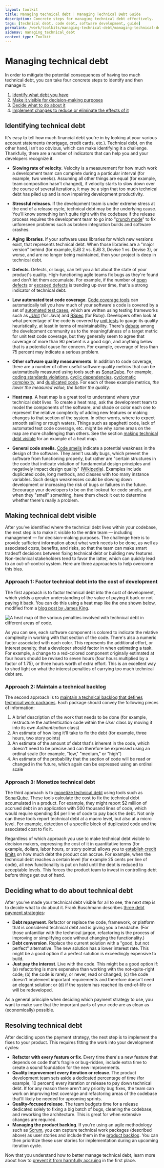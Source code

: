 ```yaml
---
layout: toolkit
title: Managing technical debt | Managing Technical Debt Guide
description: Concrete steps for managing technical debt effectively.
tags: [technical debt, code debt, software development, guide]
permalink: /work/toolkits/managing-technical-debt/managing-technical-debt/
sidenav: managing_technical_debt
content_type: Toolkit
---
```


# Managing technical debt

In order to mitigate the potential consequences of having too much technical debt, you can take four concrete steps to identify and then manage it:

1. [Identify what debt you have](../managing-technical-debt/#identifying-technical-debt)
2. [Make it visible for decision-making purposes](../managing-technical-debt/#making-technical-debt-visible)
3. [Decide what to do about it](../managing-technical-debt/#deciding-what-to-do-about-technical-debt)
4. [Implement changes to reduce or eliminate the effects of it](../managing-technical-debt/#resolving-technical-debt)

## Identifying technical debt

It's easy to tell how much financial debt you're in by looking at your various account statements (mortgage, credit cards, etc.). Technical debt, on the other hand, isn't so obvious, which can make identifying it a challenge. Thankfully, there are a number of indicators that can help you and your developers recognize it.

* **Slowing rate of velocity**. Velocity is a measurement for how much work a development team can complete during a particular interval (for example, two weeks). Assuming all other things are equal (for example, team composition hasn't changed), if velocity starts to slow down over the course of several iterations, it may be a sign that too much technical debt has piled up and is now impairing development productivity.

* **Stressful releases**. If the development team is under extreme stress at the end of a release cycle, technical debt may be the underlying cause. You'll know something isn't quite right with the codebase if the release process requires the development team to go into "[crunch mode](http://chadfowler.com/blog/2014/01/22/the-crunch-mode-antipattern/)" to fix unforeseen problems such as broken integration builds and software crashes.

* **Aging libraries**. If your software uses libraries for which new versions exist, that represents technical debt. When those libraries are a "major version" behind (for example, EJB 2 vs. EJB 3, Devise 1 vs. Devise 3), or worse, and are no longer being maintained, then your project is deep in technical debt.

* **Defects**. Defects, or bugs, can tell you a lot about the state of your product's quality. High-functioning agile teams fix bugs as they're found and don't let them accumulate. For example, if the number of [open defects](https://help.rallydev.com/sites/default/files/multimedia/Defect%20Trend%20Chart.png) or [escaped defects](http://www.agilebok.org/index.php?title=Escaped_Defects) is trending up over time, that's a strong indicator of technical debt.

* **Low automated test code coverage**. [Code coverage tools](http://stackoverflow.com/questions/195008/what-is-code-coverage-and-how-do-you-measure-it) can automatically tell you how much of your software's code is covered by a set of [automated test cases](https://en.wikipedia.org/wiki/Test_automation), which are written using testing frameworks such as [JUnit](http://junit.org/) (for Java) and [RSpec](http://rspec.info/) (for Ruby). Developers often look at what percentage of the code is covered by [unit tests](http://martinfowler.com/bliki/UnitTest.html) to gauge its quality heuristically, at least in terms of maintainability. There's [debate](http://stackoverflow.com/questions/90002/what-is-a-reasonable-code-coverage-for-unit-tests-and-why) among the development community as to the meaningfulness of a target metric for unit test code coverage, but they generally seem to agree that coverage of more than 90 percent is a good sign, and anything below that is a potential cause for concern. For example, coverage of less than 75 percent may indicate a serious problem.

* **Other software quality measurements**. In addition to code coverage, there are a number of other useful software quality metrics that can be automatically measured using tools such as [SonarQube](http://www.sonarqube.org/). For example, [coding standards violations](https://en.wikipedia.org/wiki/Coding_conventions), [cyclic dependencies](https://en.wikipedia.org/wiki/Circular_dependency), [cyclomatic complexity](https://en.wikipedia.org/wiki/Cyclomatic_complexity), and [duplicated code](https://en.wikipedia.org/wiki/Duplicate_code). For each of these example metrics, *the lower the measured value, the better the quality.*

* **Heat map**. A heat map is a great tool to understand where your technical debt lives. To create a heat map, ask the development team to model the components of the software, and shade or color each one to represent the relative complexity of adding new features or making changes to that section of the system. In other words, where to expect smooth sailing or rough waters. Things such as spaghetti code, lack of automated test code coverage, etc. might be why some areas on the map are more challenging than others. See the section [making technical debt visible](../managing-technical-debt/#making-technical-debt-visible) for an example of a heat map.

* **General code smells**. [Code smells](https://en.wikipedia.org/?title=Code_smell) indicate a potential weakness in the design of the software. They aren't usually bugs, which prevent the software from functioning properly, but rather are "certain structures in the code that indicate violation of fundamental design principles and negatively impact design quality" ([Wikipedia](https://en.wikipedia.org/wiki/Code_smell)). Examples include duplicated code, long methods, and classes with too many instance variables. Such design weaknesses could be slowing down development or increasing the risk of bugs or failures in the future. Encourage your developers to be on the lookout for code smells, and when they "smell" something, have them check it out to determine whether there's really a problem.

## Making technical debt visible

After you've identified where the technical debt lives within your codebase, the next step is to make it visible to the entire team &mdash; including management &mdash; for decision-making purposes. The challenge here is to provide sufficient information about what work needs to be done, as well as associated costs, benefits, and risks, so that the team can make smart tradeoff decisions between fixing technical debt or building new features. Non-technical stakeholders tend to favor the latter, which can quickly lead to an out-of-control system. Here are three approaches to help overcome this bias.

### Approach 1: Factor technical debt into the cost of development

The first approach is to factor technical debt into the cost of development, which yields a greater understanding of the value of paying it back or not paying it back. You can do this using a heat map like the one shown below, modified from a [blog post by James King](http://kingsinsight.com/2010/07/31/estimating-the-impact-of-technical-debt-on-stories-heat-maps/).

![A heat map of the various penalties involved with technical debt in different areas of code.](/img/toolkits/technical_debt/tech-debt-heatmap.svg)

As you can see, each software component is colored to indicate the relative complexity in working with that section of the code. There's also a numeric factor associated with each color. This represents the additional effort, or interest penalty, that a developer should factor in when estimating a task. For example, a change to a red-colored component originally estimated at four hours should be revised to seven hours (four hours multiplied by a factor of 1.75), or three hours worth of extra effort. This is an excellent way to shed light on what the interest penalties of carrying too much technical debt are.

### Approach 2: Maintain a technical backlog

The second approach is to [maintain a technical backlog that defines technical work packages](http://www.infoq.com/articles/managing-technical-debt). Each package should convey the following pieces of information:

1. A brief description of the work that needs to be done (for example, restructure the authentication code within the *User* class by moving it into its own *Authentication* class)
2. An estimate of how long it'll take to fix the debt (for example, three hours, two story points)
3. An estimate of the amount of debt that's inherent in the code, which doesn't need to be precise and can therefore be expressed using an ordinal scale (for example, "low," "medium," or "high")
4. An estimate of the probability that the section of code will be read or changed in the future, which again can be expressed using an ordinal scale

### Approach 3: Monetize technical debt

The third approach is to [monetize technical debt](http://www.infoq.com/news/2010/03/monetizing-technical-debt) using tools such as [SonarQube](http://www.sonarqube.org/). These tools calculate the cost to fix the technical debt accumulated in a product. For example, they might report $2 million of accrued debt in an application with 500 thousand lines of code, which would require spending $4 per line of code to pay back the debt. Not only can these tools report technical debt at a macro level, but also at a micro level. For example, detection of a specific block of duplicated code and the associated cost to fix it.

Regardless of which approach you use to make technical debt visible to decision makers, expressing the cost of it in quantitative terms (for example, dollars, labor hours, or story points) allows you to [establish credit limits](http://theagileexecutive.com/2009/09/29/technical-debt-on-your-balance-sheet/) on how much debt the product can accrue. For example, when the technical debt reaches a certain level (for example 25 cents per line of code), all new functionality is put on hold until the debt is reduced to acceptable levels. This forces the product team to invest in controlling debt before things get out of hand.

## Deciding what to do about technical debt

After you've made your technical debt visible for all to see, the next step is to decide what to do about it. Frank Buschmann describes [three debt payment strategies](http://www.computer.org/csdl/mags/so/2011/06/mso2011060029-abs.html):

* **Debt repayment**. Refactor or replace the code, framework, or platform that is considered technical debt and is giving you a headache. (For those unfamiliar with the technical jargon, refactoring is the process of improving or simplifying code without changing the functionality.)
* **Debt conversion**. Replace the current solution with a "good, but not perfect" alternative. The new solution has a lower interest rate. This might be a good option if a perfect solution is exceedingly expensive to build.
* **Just pay the interest**. Live with the code. This might be a good option if: (a) refactoring is more expensive than working with the not-quite-right code; (b) the code is rarely, or never, read or changed; (c) the code doesn't implement important requirements and therefore doesn't need an elegant solution; or (d) if the system has reached its end-of-life or will be redeveloped.

As a general principle when deciding which payment strategy to use, you want to make sure that the important parts of your code are as clean as (economically) possible.

## Resolving technical debt

After deciding upon the payment strategy, the next step is to implement the fixes to your product. This requires fitting the work into your development cycles:

* **Refactor with every feature or fix**. Every time there's a new feature that depends on code that's fragile or bug-ridden, include extra time to create a sound foundation for the new improvements.
* **Quality improvement every iteration or release**. The product development team sets aside a dedicated percentage of time (for example, 10 percent) every iteration or release to pay down technical debt. If for any reason there aren't any priority bug fixes, the team can work on improving test coverage and refactoring areas of the codebase that'll likely be needed for upcoming sprints.
* **Quality-focused release**. The team budgets time for a release dedicated solely to fixing a big batch of bugs, cleaning the codebase, and reworking the architecture. This is great for when extensive changes are required.
* **Managing the product backlog**. If you're using an agile methodology such as [Scrum](https://en.wikipedia.org/wiki/Scrum_(software_development)), you can capture technical work packages (described above) as user stories and include them in the [product backlog](https://www.mountaingoatsoftware.com/agile/scrum/product-backlog). You can then prioritize these user stories for implementation during an upcoming iteration cycle.

Now that you understand how to better manage technical debt, learn more about how to [prevent it from harmfully accruing](/work/toolkits/managing-technical-debt/preventing-technical-debt/) in the first place.

